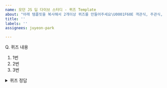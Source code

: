 ```yaml
---
name: 모던 JS 딥 다이브 스터디 - 퀴즈 Template
about: "아래 템플릿을 복사해서 2개이상 퀴즈를 만들어주세요\U0001F60E 객관식, 주관식, 단답형 모두 상관없습니다!"
title: ''
labels: ''
assignees: juyeon-park

---
```


Q. 퀴즈 내용
1.  1번
2.  2번
3.  3번

<details>
<summary>퀴즈 정답</summary>
<div markdown="1">    
정답 설명
</div>
</details>
